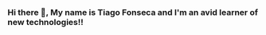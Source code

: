 ### Hi there 👋, My name is Tiago Fonseca and I'm an avid learner of new technologies!!

<!--
**titilomt/titilomt** is a ✨ _special_ ✨ repository because its `README.md` (this file) appears on your GitHub profile.

Here are some things about me and my beautiful github account:

- 🔭 I’m currently working on RocketSeat Omnistack Weekend
- 🌱 I’m currently learning DataScience (graduate studies from PUC Minas)
- 👯 I’m looking to collaborate on not so sure yet, maybe some datascience stuff
- 🤔 I’m looking for help with IA, DataScience, Statistic 
- 💬 Ask me about Javascript, I know a thing or two, maybe python but I'm not so sure yet, mongodb working on it and philosophy love this subjects
- 📫 How to reach me: https://www.linkedin.com/in/tiago-fonseca-716920142/ (linkedin);
- 😄 Pronouns: Tihh, Titih, Titilo, Tiaguinho, Titan
- ⚡ Fun fact: I used to work in PHP backend a lot, some day I changed to Javascript and then I wrote "echo die;" instead of console.log... Just kidding it was my friend or maybe not. 
-->
